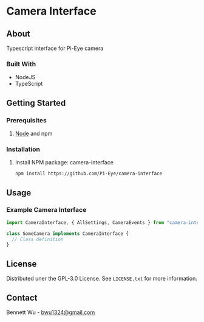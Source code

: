 # Camera Interface

## About

Typescript interface for Pi-Eye camera 

### Built With

* NodeJS
* TypeScript

## Getting Started

### Prerequisites

1. [Node](https://nodejs.org/en/) and npm

### Installation

1. Install NPM package: camera-interface
    ```sh
    npm install https://github.com/Pi-Eye/camera-interface
    ```

## Usage

### Example Camera Interface

```js
import CameraInterface, { AllSettings, CameraEvents } from "camera-interface";

class SomeCamera implements CameraInterface {
  // Class definition
}
```

## License

Distributed uner the GPL-3.0 License. See `LICENSE.txt` for more information.

## Contact

Bennett Wu - bwu1324@gmail.com